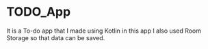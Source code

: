 # TODO_App
It is a To-do app that I made using Kotlin in this app I also used Room Storage so that data can be saved. 
